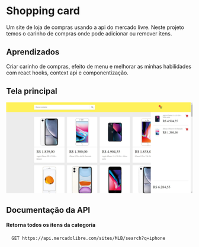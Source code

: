 
# Shopping card

Um site de loja de compras usando a api do mercado livre. Neste projeto temos o carinho de compras onde pode adicionar ou remover itens. 



## Aprendizados

Criar carinho de compras, efeito de menu e melhorar as minhas habilidades com react hooks, context api e componentização.
## Tela principal

![App Screenshot](https://github.com/jean-script/shopping_card/blob/main/src/assets/imgGit.JPG?raw=true)


## Documentação da API

#### Retorna todos os itens da categoria

```http
  GET https://api.mercadolibre.com/sites/MLB/search?q=iphone
```


